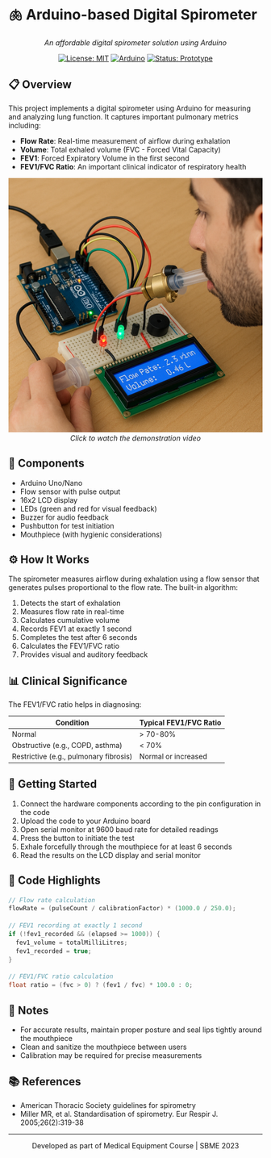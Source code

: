 # 🫁 Arduino-based Digital Spirometer

<div align="center">
  

*An affordable digital spirometer solution using Arduino*

[![License: MIT](https://img.shields.io/badge/License-MIT-blue.svg)](https://opensource.org/licenses/MIT)
[![Arduino](https://img.shields.io/badge/Arduino-00979D?style=flat&logo=Arduino&logoColor=white)](https://www.arduino.cc/)
[![Status: Prototype](https://img.shields.io/badge/Status-Prototype-orange)](https://github.com/yourusername/arduino-spirometer)

</div>

## 📋 Overview

This project implements a digital spirometer using Arduino for measuring and analyzing lung function. It captures important pulmonary metrics including:

- **Flow Rate**: Real-time measurement of airflow during exhalation
- **Volume**: Total exhaled volume (FVC - Forced Vital Capacity)
- **FEV1**: Forced Expiratory Volume in the first second
- **FEV1/FVC Ratio**: An important clinical indicator of respiratory health

<div align="center">
  <p>
    <a href="https://github.com/MostafaMousaaa/Intelligent-Respiratory-Monitoring-Spirometery/blob/main/spirovideo.mp4">
      <img src="https://github.com/MostafaMousaaa/Intelligent-Respiratory-Monitoring-Spirometery/blob/main/Img.png" alt="Demonstration Video" width="600"/>
    </a><br>
    <i>Click to watch the demonstration video</i>
  </p>
</div>

## 🔧 Components

- Arduino Uno/Nano
- Flow sensor with pulse output
- 16x2 LCD display
- LEDs (green and red for visual feedback)
- Buzzer for audio feedback
- Pushbutton for test initiation
- Mouthpiece (with hygienic considerations)

## ⚙️ How It Works

The spirometer measures airflow during exhalation using a flow sensor that generates pulses proportional to the flow rate. The built-in algorithm:

1. Detects the start of exhalation
2. Measures flow rate in real-time 
3. Calculates cumulative volume
4. Records FEV1 at exactly 1 second
5. Completes the test after 6 seconds
6. Calculates the FEV1/FVC ratio
7. Provides visual and auditory feedback

## 📊 Clinical Significance

The FEV1/FVC ratio helps in diagnosing:

| Condition | Typical FEV1/FVC Ratio |
|-----------|------------------------|
| Normal | > 70-80% |
| Obstructive (e.g., COPD, asthma) | < 70% |
| Restrictive (e.g., pulmonary fibrosis) | Normal or increased |

## 🚀 Getting Started

1. Connect the hardware components according to the pin configuration in the code
2. Upload the code to your Arduino board
3. Open serial monitor at 9600 baud rate for detailed readings
4. Press the button to initiate the test
5. Exhale forcefully through the mouthpiece for at least 6 seconds
6. Read the results on the LCD display and serial monitor

## 📜 Code Highlights

```c
// Flow rate calculation
flowRate = (pulseCount / calibrationFactor) * (1000.0 / 250.0);

// FEV1 recording at exactly 1 second
if (!fev1_recorded && (elapsed >= 1000)) {
  fev1_volume = totalMilliLitres;
  fev1_recorded = true;
}

// FEV1/FVC ratio calculation
float ratio = (fvc > 0) ? (fev1 / fvc) * 100.0 : 0;
```

## 📝 Notes

- For accurate results, maintain proper posture and seal lips tightly around the mouthpiece
- Clean and sanitize the mouthpiece between users
- Calibration may be required for precise measurements

## 📚 References

- American Thoracic Society guidelines for spirometry
- Miller MR, et al. Standardisation of spirometry. Eur Respir J. 2005;26(2):319-38

---

<div align="center">
  <p>Developed as part of Medical Equipment Course | SBME 2023</p>
</div>
